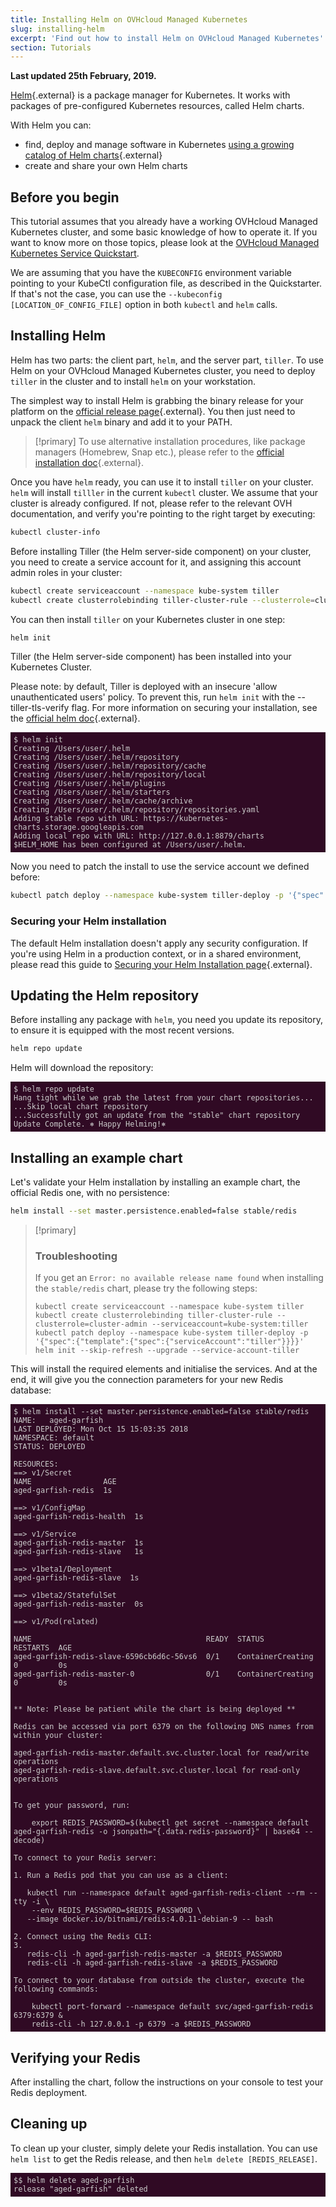 ```yaml
---
title: Installing Helm on OVHcloud Managed Kubernetes
slug: installing-helm
excerpt: 'Find out how to install Helm on OVHcloud Managed Kubernetes'
section: Tutorials
---
```


**Last updated 25th February, 2019.**

<style>
 pre {
     font-size: 14px;
 }
 pre.console {
   background-color: #300A24; 
   color: #ccc;
   font-family: monospace;
   padding: 5px;
   margin-bottom: 5px;
 }
 pre.console code {
   border: solid 0px transparent;
   font-family: monospace !important;
 }
 .small {
     font-size: 0.75em;
 }
</style>

[Helm](https://docs.helm.sh/){.external} is a package manager for Kubernetes. It works with packages of pre-configured Kubernetes resources, called Helm charts. 

With Helm you can:

- find, deploy and manage software in Kubernetes [using a growing catalog of Helm charts](https://github.com/helm/charts){.external}
- create and share your own Helm charts

## Before you begin

This tutorial assumes that you already have a working OVHcloud Managed Kubernetes cluster, and some basic knowledge of how to operate it. If you want to know more on those topics, please look at the [OVHcloud Managed Kubernetes Service Quickstart](../deploying-hello-world/).

We are assuming that you have the `KUBECONFIG` environment variable pointing to your KubeCtl configuration file, as described in the Quickstarter. If that's not the case, you can use the `--kubeconfig [LOCATION_OF_CONFIG_FILE]` option in both `kubectl` and `helm` calls. 

## Installing Helm

Helm has two parts: the client part, `helm`, and the server part, `tiller`. To use Helm on your OVHcloud Managed Kubernetes cluster, you need to deploy `tiller` in the cluster and to install `helm` on your workstation.  

The simplest way to install Helm is grabbing the binary release for your platform on the [official release page](https://github.com/helm/helm/releases/latest){.external}. You then just need to unpack the client `helm` binary and add it to your PATH.

> [!primary]
> To use alternative installation procedures, like package managers (Homebrew, Snap etc.), please refer to the [official installation doc](https://docs.helm.sh/using_helm/#installing-helm){.external}.
>

Once you have `helm` ready, you can use it to install `tiller` on your cluster. `helm` will install `tilller` in the current `kubectl` cluster. We assume that your cluster is already configured. If not, please refer to the relevant OVH documentation, and verify you're pointing to the right target by executing:

```bash
kubectl cluster-info
```

Before installing Tiller (the Helm server-side component) on your cluster, you need to create a service account for it, and assigning this account admin roles in your cluster:

```bash
kubectl create serviceaccount --namespace kube-system tiller
kubectl create clusterrolebinding tiller-cluster-rule --clusterrole=cluster-admin --serviceaccount=kube-system:tiller
```


You can then install `tiller` on your Kubernetes cluster in one step:

```bash
helm init
```

Tiller (the Helm server-side component) has been installed into your Kubernetes Cluster.

Please note: by default, Tiller is deployed with an insecure 'allow unauthenticated users' policy. To prevent this, run `helm init` with the --tiller-tls-verify flag. For more information on securing your installation, see the [official helm doc](https://docs.helm.sh/using_helm/#securing-your-helm-installation){.external}.

<pre class="console"><code>$ helm init
Creating /Users/user/.helm
Creating /Users/user/.helm/repository
Creating /Users/user/.helm/repository/cache
Creating /Users/user/.helm/repository/local
Creating /Users/user/.helm/plugins
Creating /Users/user/.helm/starters
Creating /Users/user/.helm/cache/archive
Creating /Users/user/.helm/repository/repositories.yaml
Adding stable repo with URL: https://kubernetes-charts.storage.googleapis.com
Adding local repo with URL: http://127.0.0.1:8879/charts
$HELM_HOME has been configured at /Users/user/.helm.
</code></pre>

Now you need to patch the install to use the service account we defined before:

```bash
kubectl patch deploy --namespace kube-system tiller-deploy -p '{"spec":{"template":{"spec":{"serviceAccount":"tiller"}}}}'
```

### Securing your Helm installation

The default Helm installation doesn't apply any security configuration. If you're using Helm in a production context, or in a shared environment, please read this guide to [Securing your Helm Installation page](https://docs.helm.sh/using_helm/#securing-your-helm-installation){.external}. 


## Updating the Helm repository

Before installing any package with `helm`, you need you update its repository, to ensure it is equipped with the most recent versions.

```bash
helm repo update 
```

Helm will download the repository:

<pre class="console"><code>$ helm repo update
Hang tight while we grab the latest from your chart repositories...
...Skip local chart repository
...Successfully got an update from the "stable" chart repository
Update Complete. ⎈ Happy Helming!⎈
</code></pre>


## Installing an example chart

Let's validate your Helm installation by installing an example chart, the official Redis one, with no persistence:

```bash
helm install --set master.persistence.enabled=false stable/redis
```

> [!primary]
> ### Troubleshooting
>
>If you get an `Error: no available release name found` when installing the `stable/redis` chart, please try the following steps:
>
> 
>     kubectl create serviceaccount --namespace kube-system tiller
>     kubectl create clusterrolebinding tiller-cluster-rule --clusterrole=cluster-admin --serviceaccount=kube-system:tiller
>     kubectl patch deploy --namespace kube-system tiller-deploy -p '{"spec":{"template":{"spec":{"serviceAccount":"tiller"}}}}'
>     helm init --skip-refresh --upgrade --service-account-tiller
> 

This will install the required elements and initialise the services. And at the end, it will give you the connection parameters for your new Redis database:


<pre class="console"><code>$ helm install --set master.persistence.enabled=false stable/redis
NAME:   aged-garfish
LAST DEPLOYED: Mon Oct 15 15:03:35 2018
NAMESPACE: default
STATUS: DEPLOYED

RESOURCES:
==> v1/Secret
NAME                AGE
aged-garfish-redis  1s

==> v1/ConfigMap
aged-garfish-redis-health  1s

==> v1/Service
aged-garfish-redis-master  1s
aged-garfish-redis-slave   1s

==> v1beta1/Deployment
aged-garfish-redis-slave  1s

==> v1beta2/StatefulSet
aged-garfish-redis-master  0s

==> v1/Pod(related)

NAME                                       READY  STATUS             RESTARTS  AGE
aged-garfish-redis-slave-6596cb6d6c-56vs6  0/1    ContainerCreating  0         0s
aged-garfish-redis-master-0                0/1    ContainerCreating  0         0s


** Note: Please be patient while the chart is being deployed **

Redis can be accessed via port 6379 on the following DNS names from within your cluster:

aged-garfish-redis-master.default.svc.cluster.local for read/write operations
aged-garfish-redis-slave.default.svc.cluster.local for read-only operations


To get your password, run:

    export REDIS_PASSWORD=$(kubectl get secret --namespace default aged-garfish-redis -o jsonpath="{.data.redis-password}" | base64 --decode)

To connect to your Redis server:

1. Run a Redis pod that you can use as a client:

   kubectl run --namespace default aged-garfish-redis-client --rm --tty -i \
    --env REDIS_PASSWORD=$REDIS_PASSWORD \
   --image docker.io/bitnami/redis:4.0.11-debian-9 -- bash

2. Connect using the Redis CLI:
3. 
   redis-cli -h aged-garfish-redis-master -a $REDIS_PASSWORD
   redis-cli -h aged-garfish-redis-slave -a $REDIS_PASSWORD

To connect to your database from outside the cluster, execute the following commands:

    kubectl port-forward --namespace default svc/aged-garfish-redis 6379:6379 &
    redis-cli -h 127.0.0.1 -p 6379 -a $REDIS_PASSWORD
</code></pre>

## Verifying your Redis

After installing the chart, follow the instructions on your console to test your Redis deployment.

## Cleaning up

To clean up your cluster, simply delete your Redis installation. You can use `helm list` to get the Redis release, and then `helm delete [REDIS_RELEASE]`.

<pre class="console"><code>$$ helm delete aged-garfish
release "aged-garfish" deleted
</code></pre>
